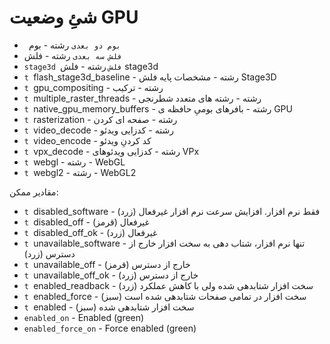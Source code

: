 # شئِ وضعیت GPU

* ` بوم دو بعدی` رشته - بوم
* `فلش سه بعدی` رشته - فلش
* ` stage3d فلش ` رشته - فلش stage3d
* `t `flash_stage3d_baseline - رشته - مشخصات پایه فلش Stage3D
* `t `gpu_compositing - رشته - ترکیب
* `t `multiple_raster_threads - رشته - رشته های متعدد شطرنجی
* `t `native_gpu_memory_buffers - رشته - بافرهای بومیِ حافظه ی GPU
* `t `rasterization - رشته - صفحه ای کردن
* `t `video_decode - رشته - کدزایی ویدئو
* `t `video_encode - کد کردنِ ویدئو
* `t `vpx_decode - رشته - کدزایی ویدئوهای VPx
* `t `webgl - رشته - WebGL
* `t `webgl2 - رشته - WebGL2

مقادیر ممکن:

* `t `disabled_software - فقط نرم افزار. افزایش سرعت نرم افزار غیرفعال (زرد)
* `t `disabled_off - غیرفعال (قرمز)
* `t `disabled_off_ok - غیرفعال (زرد)
* `t `unavailable_software - تنها نرم افزار، شتاب دهی به سخت افزار خارج از دسترس (زرد)
* `t `unavailable_off - خارج از دسترس (قرمز)
* `t `unavailable_off_ok - خارج از دسترس (زرد)
* `t `enabled_readback - سخت افزار شتابدهی شده ولی با کاهش عملکرد (زرد)
* `t `enabled_force - سخت افزار در تمامی صفحات شتابدهی شده است (سبز)
* `t `enabled - سخت افزار شتابدهی شده (سبز)
* `enabled_on` - Enabled (green)
* `enabled_force_on` - Force enabled (green)